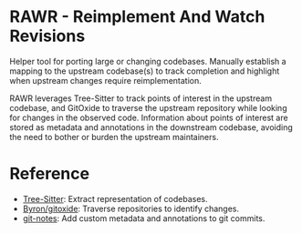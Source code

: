 # RAWR - Reimplement And Watch Revisions
Helper tool for porting large or changing codebases. Manually establish a mapping to the upstream codebase(s) to track completion and highlight when upstream changes require reimplementation.

RAWR leverages Tree-Sitter to track points of interest in the upstream codebase, and GitOxide to traverse the upstream repository while looking for changes in the observed code. Information about points of interest are stored as metadata and annotations in the downstream codebase, avoiding the need to bother or burden the upstream maintainers.


# Reference
* [Tree-Sitter](https://tree-sitter.github.io/): Extract representation of codebases.
* [Byron/gitoxide](https://github.com/Byron/gitoxide): Traverse repositories to identify changes.
* [git-notes](https://git-scm.com/docs/git-notes): Add custom metadata and annotations to git commits.
